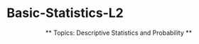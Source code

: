# Basic-Statistics-L2
<p align = "center">
** Topics: Descriptive Statistics and Probability **
</p>
